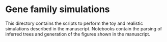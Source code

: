Gene family simulations
=========

This directory contains the scripts to perform the toy and realistic simulations described in the manuscript. Notebooks contain the parsing of inferred trees and generation of the figures shown in the manuscript.